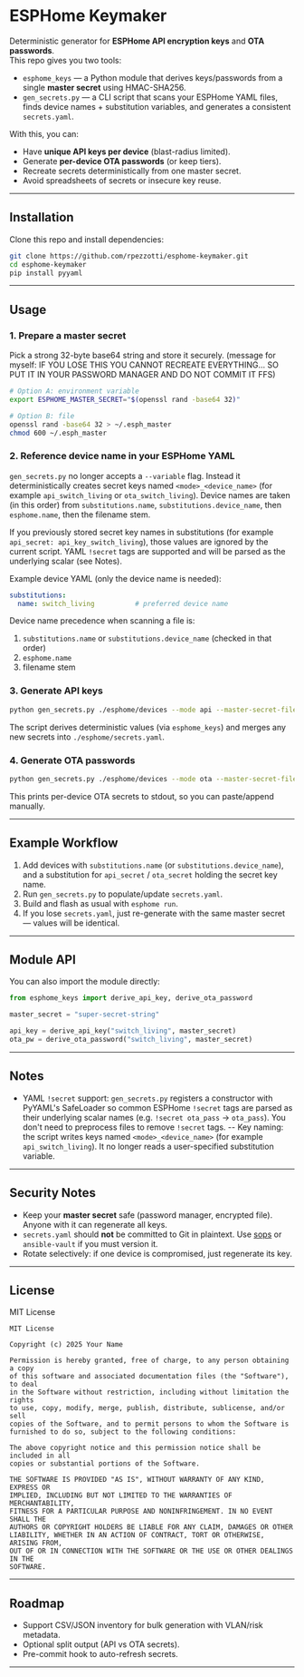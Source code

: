 # ESPHome Keymaker

Deterministic generator for **ESPHome API encryption keys** and **OTA passwords**.  
This repo gives you two tools:

- `esphome_keys` — a Python module that derives keys/passwords from a single **master secret** using HMAC-SHA256.
- `gen_secrets.py` — a CLI script that scans your ESPHome YAML files, finds device names + substitution variables, and generates a consistent `secrets.yaml`.

With this, you can:
- Have **unique API keys per device** (blast-radius limited).
- Generate **per-device OTA passwords** (or keep tiers).
- Recreate secrets deterministically from one master secret.
- Avoid spreadsheets of secrets or insecure key reuse.

---

## Installation

Clone this repo and install dependencies:

```bash
git clone https://github.com/rpezzotti/esphome-keymaker.git
cd esphome-keymaker
pip install pyyaml
```

---

## Usage

### 1. Prepare a master secret
Pick a strong 32-byte base64 string and store it securely. (message for myself: IF YOU LOSE THIS YOU CANNOT RECREATE EVERYTHING... SO PUT IT IN YOUR PASSWORD MANAGER AND DO NOT COMMIT IT FFS)

```bash
# Option A: environment variable
export ESPHOME_MASTER_SECRET="$(openssl rand -base64 32)"

# Option B: file
openssl rand -base64 32 > ~/.esph_master
chmod 600 ~/.esph_master
```


### 2. Reference device name in your ESPHome YAML
`gen_secrets.py` no longer accepts a `--variable` flag. Instead it deterministically creates secret keys named `<mode>_<device_name>` (for example `api_switch_living` or `ota_switch_living`). Device names are taken (in this order) from `substitutions.name`, `substitutions.device_name`, then `esphome.name`, then the filename stem.

If you previously stored secret key names in substitutions (for example `api_secret: api_key_switch_living`), those values are ignored by the current script. YAML `!secret` tags are supported and will be parsed as the underlying scalar (see Notes).

Example device YAML (only the device name is needed):

```yaml
substitutions:
  name: switch_living          # preferred device name
```

Device name precedence when scanning a file is:
1. `substitutions.name` or `substitutions.device_name` (checked in that order)
2. `esphome.name`
3. filename stem

### 3. Generate API keys
```bash
python gen_secrets.py ./esphome/devices --mode api --master-secret-file ~/.esph_master --output ./esphome/secrets.yaml
```

The script derives deterministic values (via `esphome_keys`) and merges any new secrets into `./esphome/secrets.yaml`. 

### 4. Generate OTA passwords
```bash
python gen_secrets.py ./esphome/devices --mode ota --master-secret-file ~/.esph_master --print
```

This prints per-device OTA secrets to stdout, so you can paste/append manually.

---

## Example Workflow

1. Add devices with `substitutions.name` (or `substitutions.device_name`), and a substitution for `api_secret` / `ota_secret` holding the secret key name.
2. Run `gen_secrets.py` to populate/update `secrets.yaml`.
3. Build and flash as usual with `esphome run`.
4. If you lose `secrets.yaml`, just re-generate with the same master secret — values will be identical.

---

## Module API

You can also import the module directly:

```python
from esphome_keys import derive_api_key, derive_ota_password

master_secret = "super-secret-string"

api_key = derive_api_key("switch_living", master_secret)
ota_pw = derive_ota_password("switch_living", master_secret)
```

---

## Notes

- YAML `!secret` support: `gen_secrets.py` registers a constructor with PyYAML's SafeLoader so common ESPHome `!secret` tags are parsed as their underlying scalar names (e.g. `!secret ota_pass` -> `ota_pass`). You don't need to preprocess files to remove `!secret` tags.
-- Key naming: the script writes keys named `<mode>_<device_name>` (for example `api_switch_living`). It no longer reads a user-specified substitution variable.

---

## Security Notes

- Keep your **master secret** safe (password manager, encrypted file). Anyone with it can regenerate all keys.
- `secrets.yaml` should **not** be committed to Git in plaintext. Use [sops](https://github.com/getsops/sops) or `ansible-vault` if you must version it.
- Rotate selectively: if one device is compromised, just regenerate its key.

---

## License

MIT License

```
MIT License

Copyright (c) 2025 Your Name

Permission is hereby granted, free of charge, to any person obtaining a copy
of this software and associated documentation files (the "Software"), to deal
in the Software without restriction, including without limitation the rights
to use, copy, modify, merge, publish, distribute, sublicense, and/or sell
copies of the Software, and to permit persons to whom the Software is
furnished to do so, subject to the following conditions:

The above copyright notice and this permission notice shall be included in all
copies or substantial portions of the Software.

THE SOFTWARE IS PROVIDED "AS IS", WITHOUT WARRANTY OF ANY KIND, EXPRESS OR
IMPLIED, INCLUDING BUT NOT LIMITED TO THE WARRANTIES OF MERCHANTABILITY,
FITNESS FOR A PARTICULAR PURPOSE AND NONINFRINGEMENT. IN NO EVENT SHALL THE
AUTHORS OR COPYRIGHT HOLDERS BE LIABLE FOR ANY CLAIM, DAMAGES OR OTHER
LIABILITY, WHETHER IN AN ACTION OF CONTRACT, TORT OR OTHERWISE, ARISING FROM,
OUT OF OR IN CONNECTION WITH THE SOFTWARE OR THE USE OR OTHER DEALINGS IN THE
SOFTWARE.
```

---

## Roadmap

- Support CSV/JSON inventory for bulk generation with VLAN/risk metadata.
- Optional split output (API vs OTA secrets).
- Pre-commit hook to auto-refresh secrets.

---
